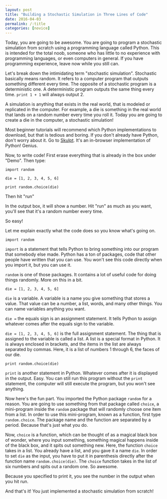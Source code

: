 ```yaml
---
layout: post
title: "Building a Stochastic Simulation in Three Lines of Code"
date: 2016-04-03
permalink: /:title
categories: [novice]
---
```


Today, you are going to be awesome. You are going to program a stochastic simulation from scratch using a programming language called Python. This is intended for the total noob, someone who has little to no experience with programming languages, or even computers in general. If you have programming experience, leave now while you still can. 

Let's break down the intimidating term "stochastic simulation". Stochastic basically means random. It refers to a computer program that outputs something different every time. The opposite of a stochastic program is a deterministic one. A deterministic program outputs the same thing every time. `print 1 + 1` will always output 2. 

A simulation is anything that exists in the real world, that is modeled or replicated in the computer. For example, a die is something in the real world that lands on a random number every time you roll it. Today you are going to create a die in the computer, a stochastic simulation!

Most beginner tutorials will recommend which Python implementations to download, but that is tedious and boring. If you don't already have Python, don't worry about it. Go to [Skulpt](http://www.skulpt.org). It's an in-browser implementation of Python! Genius. 

Now, to write code! First erase everything that is already in the box under "Demo". Then type:

	import random

	die = [1, 2, 3, 4, 5, 6]

	print random.choice(die)

Then hit "run"

In the output box, it will show a number. Hit "run" as much as you want, you'll see that it's a random number every time. 

So easy! 

Let me explain exactly what the code does so you know what's going on. 

	import random

`import` is a statement that tells Python to bring something into our program that somebody else made. Python has a ton of packages, code that other people have written that you can use. You won't see this code directly when you import it, but you can use it. 

`random` is one of those packages. It contains a lot of useful code for doing things randomly. More on this in a bit.

	die = [1, 2, 3, 4, 5, 6]

`die` is a variable. A variable is a name you give something that stores a value. That value can be a number, a list, words, and many other things. You can name variables anything you want. 

`die =` the equals sign is an assignment statement. It tells Python to assign whatever comes after the equals sign to the variable. 

`die = [1, 2, 3, 4, 5, 6]` is the full assignment statement. The thing that is assigned to the variable is called a list. A list is a special format in Python. It is always enclosed in brackets, and the items in the list are always separated by commas. Here, it is a list of numbers 1 through 6, the faces of our die. 

	print random.choice(die)

`print` is another statement in Python. Whatever comes after it is displayed in the output. Easy. You can still run this program without the `print` statement, the computer will still execute the program, but you won't see anything. 

Now here's the fun part. You imported the Python package `random` for a reason. You are going to use something from that package called `choice`, a mini-program inside the `random` package that will randomly choose one item from a list. In order to use this mini-program, known as a function, first type `random.choice`. The package name and the function are separated by a period. Because that's just what you do. 

Now, `choice` is a function, which can be thought of as a magical black box of wonder, where you input something, something magical happens inside of the black box, and it spits out something new. Here, the function `choice` takes in a list. You already have a list, and you gave it a name `die`. In order to set `die` as the input, you have to put it in parenthesis directly after the function name `random.choice(die)`. The `choice` function takes in the list of six numbers and spits out a random one. So awesome. 	

Because you specified to print it, you see the number in the output when you hit run. 

And that's it! You just implemented a stochastic simulation from scratch! 